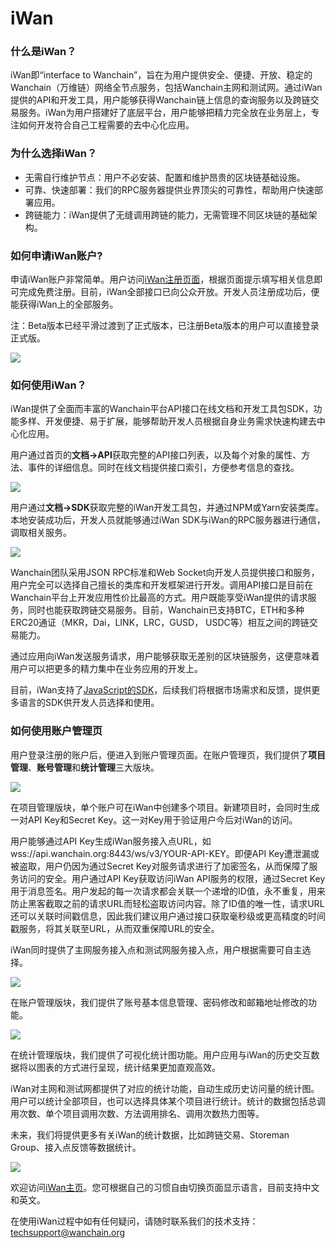 # iWan

### 什么是iWan？
 
iWan即“interface to Wanchain”，旨在为用户提供安全、便捷、开放、稳定的Wanchain（万维链）网络全节点服务，包括Wanchain主网和测试网。通过iWan提供的API和开发工具，用户能够获得Wanchain链上信息的查询服务以及跨链交易服务。iWan为用户搭建好了底层平台，用户能够把精力完全放在业务层上，专注如何开发符合自己工程需要的去中心化应用。
 
### 为什么选择iWan？
 
- 无需自行维护节点：用户不必安装、配置和维护昂贵的区块链基础设施。
- 可靠、快速部署：我们的RPC服务器提供业界顶尖的可靠性，帮助用户快速部署应用。
- 跨链能力：iWan提供了无缝调用跨链的能力，无需管理不同区块链的基础架构。
 
### 如何申请iWan账户?
 
申请iWan账户非常简单。用户访问[iWan注册页面](https://iwan.wanchain.org/register)，根据页面提示填写相关信息即可完成免费注册。目前，iWan全部接口已向公众开放。开发人员注册成功后，便能获得iWan上的全部服务。
 
注：Beta版本已经平滑过渡到了正式版本，已注册Beta版本的用户可以直接登录正式版。

![](media/22.png)

### 如何使用iWan？

iWan提供了全面而丰富的Wanchain平台API接口在线文档和开发工具包SDK，功能多样、开发便捷、易于扩展，能够帮助开发人员根据自身业务需求快速构建去中心化应用。
 
用户通过首页的**文档->API**获取完整的API接口列表，以及每个对象的属性、方法、事件的详细信息。同时在线文档提供接口索引，方便参考信息的查找。

![](media/22-1.png)

用户通过**文档->SDK**获取完整的iWan开发工具包，并通过NPM或Yarn安装类库。本地安装成功后，开发人员就能够通过iWan SDK与iWan的RPC服务器进行通信，调取相关服务。

![](media/23.png)

Wanchain团队采用JSON RPC标准和Web Socket向开发人员提供接口和服务，用户完全可以选择自己擅长的类库和开发框架进行开发。调用API接口是目前在Wanchain平台上开发应用性价比最高的方式。用户既能享受iWan提供的请求服务，同时也能获取跨链交易服务。目前，Wanchain已支持BTC，ETH和多种ERC20通证（MKR，Dai，LINK，LRC，GUSD， USDC等）相互之间的跨链交易能力。

通过应用向iWan发送服务请求，用户能够获取无差别的区块链服务，这便意味着用户可以把更多的精力集中在业务应用的开发上。
 
目前，iWan支持了[JavaScript的SDK](https://github.com/wanchain/iWan-js-sdk)，后续我们将根据市场需求和反馈，提供更多语言的SDK供开发人员选择和使用。
 
### 如何使用账户管理页
 
用户登录注册的账户后，便进入到账户管理页面。在账户管理页，我们提供了**项目管理**、**账号管理**和**统计管理**三大版块。

![](media/24.png)

在项目管理版块，单个账户可在iWan中创建多个项目。新建项目时，会同时生成一对API Key和Secret Key。这一对Key用于验证用户今后对iWan的访问。
 
用户能够通过API Key生成iWan服务接入点URL，如wss://api.wanchain.org:8443/ws/v3/YOUR-API-KEY。即便API Key遭泄漏或被盗取，用户仍因为通过Secret Key对服务请求进行了加密签名，从而保障了服务访问的安全。用户通过API Key获取访问iWan API服务的权限，通过Secret Key用于消息签名。用户发起的每一次请求都会关联一个递增的ID值，永不重复，用来防止黑客截取之前的请求URL而轻松盗取访问内容。除了ID值的唯一性，请求URL还可以关联时间戳信息，因此我们建议用户通过接口获取毫秒级或更高精度的时间戳服务，将其关联至URL，从而双重保障URL的安全。
 
iWan同时提供了主网服务接入点和测试网服务接入点，用户根据需要可自主选择。

![](media/25.png)

在账户管理版块，我们提供了账号基本信息管理、密码修改和邮箱地址修改的功能。

![](media/26.png)

在统计管理版块，我们提供了可视化统计图功能。用户应用与iWan的历史交互数据将以图表的方式进行呈现，统计结果更加直观高效。

iWan对主网和测试网都提供了对应的统计功能，自动生成历史访问量的统计图。用户可以统计全部项目，也可以选择具体某个项目进行统计。统计的数据包括总调用次数、单个项目调用次数、方法调用排名、调用次数热力图等。
 
未来，我们将提供更多有关iWan的统计数据，比如跨链交易、Storeman Group、接入点反馈等数据统计。

![](media/27.png)

欢迎访问[iWan主页](https://iwan.wanchain.org/)。您可根据自己的习惯自由切换页面显示语言，目前支持中文和英文。

在使用iWan过程中如有任何疑问，请随时联系我们的技术支持：techsupport@wanchain.org
